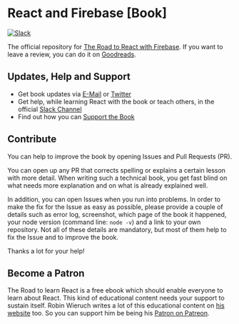 # React and Firebase [Book]

[![Slack](https://slack-the-road-to-learn-react.wieruch.com/badge.svg)](https://slack-the-road-to-learn-react.wieruch.com/)

The official repository for [The Road to React with Firebase](https://roadtoreact.com/). If you want to leave a review, you can do it on [Goodreads](https://www.goodreads.com/book/show/37554560-the-road-to-react-with-firebase).

## Updates, Help and Support

* Get book updates via [E-Mail](https://www.getrevue.co/profile/rwieruch) or [Twitter](https://twitter.com/rwieruch)
* Get help, while learning React with the book or teach others, in the official [Slack Channel](https://slack-the-road-to-learn-react.wieruch.com/)
* Find out how you can [Support the Book](https://www.robinwieruch.de/about/)

## Contribute

You can help to improve the book by opening Issues and Pull Requests (PR).

You can open up any PR that corrects spelling or explains a certain lesson with more detail. When writing such a technical book, you get fast blind on what needs more explanation and on what is already explained well.

In addition, you can open Issues when you run into problems. In order to make the fix for the Issue as easy as possible, please provide a couple of details such as error log, screenshot, which page of the book it happened, your node version (command line: `node -v`) and a link to your own repository. Not all of these details are mandatory, but most of them help to fix the Issue and to improve the book.

Thanks a lot for your help!

## Become a Patron

The Road to learn React is a free ebook which should enable everyone to learn about React. This kind of educational content needs your support to sustain itself. Robin Wieruch writes a lot of this educational content on [his website](https://www.robinwieruch.de/) too. So you can support him be being his [Patron on Patreon](https://www.patreon.com/rwieruch).
